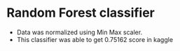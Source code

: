 # Random Forest classifier
- Data was normalized using Min Max scaler.
- This classifier was able to get 0.75162 score in kaggle